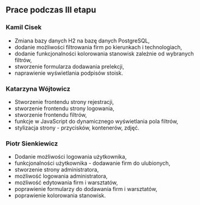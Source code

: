 ## Prace podczas III etapu

### Kamil Cisek
* Zmiana bazy danych H2 na bazę danych PostgreSQL,
* dodanie możliwości filtrowania firm po kierunkach i technologiach,
* dodanie funkcjonalności kolorowania stanowisk zależnie od wybranych filtrów,
* stworzenie formularza dodawania prelekcji,
* naprawienie wyświetlania podpisów stoisk.

### Katarzyna Wójtowicz
* Stworzenie frontendu strony rejestracji,
* stworzenie frontendu strony logowania,
* stworzenie frontendu filtrów,
* funkcje w JavaScript do dynamicznego wyświetlania pola filtrów,
* stylizacja strony - przycisków, kontenerów, zdjęć.

### Piotr Sienkiewicz
* Dodanie możliwości logowania użytkownika,
* funkcjonalności użytkownika - dodawanie firm do ulubionych,
* stworzenie strony administratora,
* możliwość logowania administratora,
* możliwość edytowania firm i warsztatów,
* poprawienie formularzy do dodawania firm i warsztatów,
* poprawienie kolorowania stanowisk.